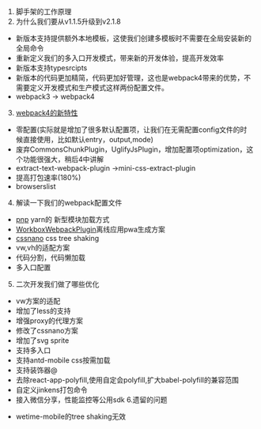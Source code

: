 1. 脚手架的工作原理
2. 为什么我们要从v1.1.5升级到v2.1.8
>
- 新版本支持提供额外本地模板，这使我们创建多模板时不需要在全局安装新的全局命令
- 重新定义我们的多入口开发模式，带来新的开发体验，提高开发效率
- 新版本支持typesrcipts
- 新版本的代码更加精简，代码更加好管理，这也是webpack4带来的优势，不需要定义开发模式和生产模式这样两份配置文件。
- webpack3 -> webpack4
3. [ webpack4的新特性](https://github.com/webpack/webpack/releases?after=v4.2.0)
> 
- 零配置(实际就是增加了很多默认配置项，让我们在无需配置config文件的时候直接使用，比如默认entry，output,mode)
- 废弃CommonsChunkPlugin，UglifyJsPlugin，增加配置项optimization，这个功能很强大，稍后4中讲解
- extract-text-webpack-plugin ->mini-css-extract-plugin
- 提高打包速率(180%)
- browserslist
4. 解读一下我们的webpack配置文件
> 
- [pnp](https://bobi.ink/2019/04/08/plug-n-play/) yarn的 新型模块加载方式
- [WorkboxWebpackPlugin](https://developers.google.com/web/tools/workbox/modules/workbox-webpack-plugin)离线应用pwa生成方案
- [cssnano](https://cssnano.co/) css tree shaking
- vw,vh的适配方案
- 代码分割，代码懒加载
- 多入口配置
5. 二次开发我们做了哪些优化
>
-  vw方案的适配
-  增加了less的支持
-  增强proxy的代理方案
-  修改了cssnano方案
-  增加了svg sprite
-  支持多入口
-  支持antd-mobile css按需加载
-  支持装饰器@
-  去除react-app-polyfill,使用自定会polyfill,扩大babel-polyfill的兼容范围
- 自定义jinkens打包命令
- 接入微信分享，性能监控等公用sdk
6.遗留的问题
> 
- wetime-mobile的tree shaking无效

